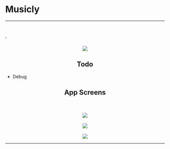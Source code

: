 # Musicly

___
<br><br>'
<p align="center">
<img src="https://raw.githubusercontent.com/chriswebb09/Musicly/master/Assets/iphonerecording.gif">
</p>

<h2 align="center">Todo</h2>

* Debug

<h2 align="center">App Screens</h2>

<p align="center">
<br><br>
<img src="https://raw.githubusercontent.com/chriswebb09/Musicly/master/Assets/start.png">
<br><br>
<img src="https://raw.githubusercontent.com/chriswebb09/Musicly/master/Assets/search.png">
<br><br>
<img src="https://raw.githubusercontent.com/chriswebb09/Musicly/master/Assets/progressplay.png">
</p>

___
